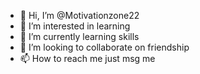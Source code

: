 - 👋 Hi, I’m @Motivationzone22
- 👀 I’m interested in learning
- 🌱 I’m currently learning skills
- 💞️ I’m looking to collaborate on friendship
- 📫 How to reach me just msg me 

<!---
Motivationzone22/Motivationzone22 is a ✨ special ✨ repository because its `README.md` (this file) appears on your GitHub profile.
You can click the Preview link to take a look at your changes.
--->
